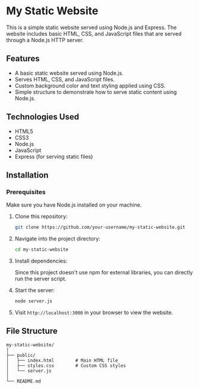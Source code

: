 # My Static Website

This is a simple static website served using Node.js and Express. The website includes basic HTML, CSS, and JavaScript files that are served through a Node.js HTTP server.

## Features

- A basic static website served using Node.js.
- Serves HTML, CSS, and JavaScript files.
- Custom background color and text styling applied using CSS.
- Simple structure to demonstrate how to serve static content using Node.js.

## Technologies Used

- HTML5
- CSS3
- Node.js
- JavaScript
- Express (for serving static files)

## Installation

### Prerequisites

Make sure you have Node.js installed on your machine.

1. Clone this repository:

    ```bash
    git clone https://github.com/your-username/my-static-website.git
    ```

2. Navigate into the project directory:

    ```bash
    cd my-static-website
    ```

3. Install dependencies:

    Since this project doesn't use npm for external libraries, you can directly run the server script.

4. Start the server:

    ```bash
    node server.js
    ```

5. Visit `http://localhost:3000` in your browser to view the website.

## File Structure

```plaintext
my-static-website/
│
├── public/
│   ├── index.html        # Main HTML file
│   ├── styles.css        # Custom CSS styles
│   └── server.js        
│
└── README.md            

